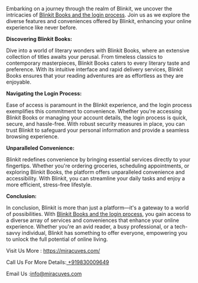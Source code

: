 Embarking on a journey through the realm of Blinkit, we uncover the intricacies of <a href="https://miracuves.com/product/blinkit-clone/">Blinkit Books and the login process</a>. Join us as we explore the diverse features and conveniences offered by Blinkit, enhancing your online experience like never before.

**Discovering Blinkit Books:**

Dive into a world of literary wonders with Blinkit Books, where an extensive collection of titles awaits your perusal. From timeless classics to contemporary masterpieces, Blinkit Books caters to every literary taste and preference. With its intuitive interface and rapid delivery services, Blinkit Books ensures that your reading adventures are as effortless as they are enjoyable.

**Navigating the Login Process:**

Ease of access is paramount in the Blinkit experience, and the login process exemplifies this commitment to convenience. Whether you're accessing Blinkit Books or managing your account details, the login process is quick, secure, and hassle-free. With robust security measures in place, you can trust Blinkit to safeguard your personal information and provide a seamless browsing experience.

**Unparalleled Convenience:**

Blinkit redefines convenience by bringing essential services directly to your fingertips. Whether you're ordering groceries, scheduling appointments, or exploring Blinkit Books, the platform offers unparalleled convenience and accessibility. With Blinkit, you can streamline your daily tasks and enjoy a more efficient, stress-free lifestyle.

**Conclusion:**

In conclusion, Blinkit is more than just a platform—it's a gateway to a world of possibilities. With <a href="https://miracuves.com/product/blinkit-clone/">Blinkit Books and the login process</a>, you gain access to a diverse array of services and conveniences that enhance your online experience. Whether you're an avid reader, a busy professional, or a tech-savvy individual, Blinkit has something to offer everyone, empowering you to unlock the full potential of online living.

Visit Us More : https://miracuves.com/

Call Us For More Details:<a href="https://miracuves.com/"> +919830009649</a>

Email Us :info@miracuves.com
